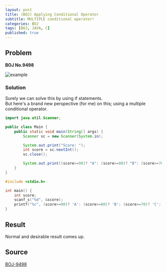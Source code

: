 ```yaml
---
layout: post
title: (BOJ) Applying Conditional Operator
subtitle: MULTIPLE conditional operator!
categories: BOJ
tags: [BOJ, JAVA, C]
published: true
---
```


## Problem

**BOJ No.9498**

![example](https://user-images.githubusercontent.com/79247938/194723997-be0a058e-8789-41b0-bdcf-47ead48904a5.png)

### Solution

Surely we can solve this by using if statements.<br>
But here's a brand new perspective (for me) on this; using a multiple conditional operator.

```java
import java.util.Scanner;

public class Main {
    public static void main(String[] args) {
        Scanner sc = new Scanner(System.in);

        System.out.print("Score: ");
        int score = sc.nextInt();
        sc.close();

        System.out.print((score>=90)? "A": (score>=80)? "B": (score>=70)? "C": (score>=60)? "D": "F");
    }
}
```

```c
#include <stdio.h>

int main() {
    int score;
    scanf_s("%d", &score);
    printf("%c", (score>=90)? 'A': (score>=80)? 'B': (score>=70)? 'C': (score>=60)? 'D': 'F');
}
```

## Result

Normal and desirable result comes up.

## Source

[BOJ-9498](https://st-lab.tistory.com/22)
